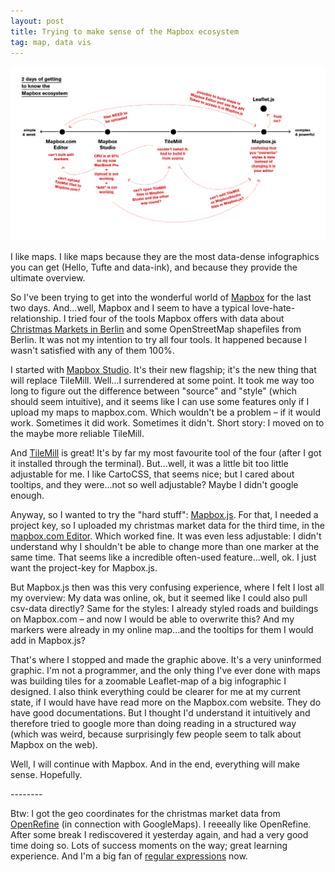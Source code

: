 ```yaml
---
layout: post
title: Trying to make sense of the Mapbox ecosystem
tag: map, data vis
---
```


![IMAGE](/pic/MakingSenseOutOfMapbox.jpg)

<p>I like maps. I like maps because they are the most data-dense infographics you can get (Hello, Tufte and data-ink), and because they provide the ultimate overview.&nbsp;</p>
<p>So I've been trying to get into the wonderful world of <a href="mapbox.com" target="_blank">Mapbox</a> for the last two days. And...well, Mapbox and I seem to have a typical love-hate-relationship. I tried four of the tools Mapbox offers with data about <a href="http://daten.berlin.de/datensaetze/berliner-weihnachtsm%C3%A4rkte-2014" target="_blank">Christmas Markets in Berlin</a>&nbsp;and some OpenStreetMap shapefiles from Berlin.&nbsp;It was not my intention to try all four tools. It happened because I wasn't satisfied with any of them 100%.&nbsp;</p>
<p>I started with <a href="https://www.mapbox.com/mapbox-studio/" target="_blank">Mapbox Studio</a>. It's their new flagship; it's the new thing that will replace TileMill. Well...I surrendered at some point. It took me way too long to figure out the difference between "source" and "style" (which should seem intuitive), and it seems like I can use some features only if I upload my maps to mapbox.com. Which wouldn't be a problem &ndash; if it would work. Sometimes it did work. Sometimes it didn't. Short story: I moved on to the maybe more reliable TileMill.</p>
<p>And <a href="https://www.mapbox.com/tilemill/" target="_blank">TileMill</a> is great! It's by far my most favourite tool of the four (after I got it installed through the terminal). But...well, it was a little bit too little adjustable for me. I like CartoCSS, that seems nice; but I cared about tooltips, and they were...not so well adjustable? Maybe I didn't google enough.</p>
<p>Anyway, so I wanted to try the "hard stuff": <a href="https://www.mapbox.com/mapbox.js/api/v2.1.4/" target="_blank">Mapbox.js</a>. For that, I needed a project key, so I uploaded my christmas market data for the third time, in the <a href="https://www.mapbox.com/mapbox.js/api/v2.1.4/" target="_blank">mapbox.com Editor</a>. Which worked fine. It was even less adjustable: I didn't understand why I shouldn't be able to change more than one marker at the same time. That seems like a incredible often-used feature...well, ok. I just want the project-key for Mapbox.js.</p>
<p><span>But Mapbox.js then was this very confusing experience, where I felt I lost all my overview: My data was online, ok, but it seemed like I could also pull csv-data directly? Same for the styles: I already styled roads and buildings on Mapbox.com &ndash; and now I would be able to overwrite this? And my markers were already in my online map...and the tooltips for them I would add in Mapbox.js?&nbsp;</span></p>
<p><span>That's where I stopped and made the graphic above. It's a very uninformed graphic. I'm not a programmer, and the only thing I've ever done with maps was building tiles for a zoomable Leaflet-map of a big infographic I designed. I also think everything could be clearer for me at my current state, if I would have have read more on the Mapbox.com website. They do have good documentations. But I thought I'd understand it&nbsp;intuitively and therefore&nbsp;tried to google&nbsp;more than doing reading in a structured way (which was weird, because surprisingly few people seem to talk about Mapbox on the web).&nbsp;</span></p>
<p><span>Well, I will continue with Mapbox. And in the end, everything will make sense. Hopefully.&nbsp;</span></p>
<p>--------</p>
<p>Btw: I got the geo coordinates for the christmas market data from <a href="www.openrefine.org" target="_blank">OpenRefine</a>&nbsp;(in connection with GoogleMaps). I reeeally like OpenRefine. After some break I rediscovered it yesterday again, and had a very good time doing so. Lots of success moments on the way; great learning experience. And I'm a big fan of <a href="http://en.wikipedia.org/wiki/Regular_expression" target="_blank">regular expressions</a> now.</p>

